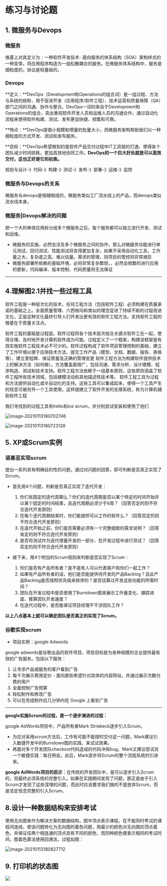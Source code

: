 # 练习与讨论题

## 1. 微服务与Devops

### 微服务

维基上对其定义为：一种软件开发技术- 面向服务的体系结构（SOA）架构样式的一种变体，将应用程序构造为一组松散耦合的服务。在微服务体系结构中，服务是细粒度的，协议是轻量级的。

### Devops

**定义：**DevOps（Development和Operations的组合词）是一组过程、方法与系统的统称，用于促进开发（应用程序/软件工程）、技术运营和质量保障（QA）部门之间的沟通、协作与整合。DevOps一词的来自于Development和Operations的组合，突出重视软件开发人员和运维人员的沟通合作，通过自动化流程来使得软件构建、测试、发布更加快捷、频繁和可靠。

**特点：**DevOps提倡小规模和增量的批量大小，而微服务架构帮助我们以一种细粒度的方式开发、测试和发布服务。

**目标：**DevOps希望做到的是软件产品交付过程中IT工具链的打通，使得各个团队减少时间损耗，更加高效地协同工作。**DevOps的一个巨大好处就是可以高效交付，这也正好是它的初衷。**

规划与设计-》代码-》构建-》测试-》发布-》部署-》运维-》监控

### 微服务与Devops的关系

微服务与devops是相辅相成的，微服务类似工厂流水线上的产品，而devops类似流水线本身。

### 微服务|Devops解决的问题

把一个大的单体应用拆分成多个微服务之后，每个服务都可以独立进行开发、测试和运维。

- 微服务的实施，必然会涉及多个微服务之间的协作，那么对微服务功能进行单元测试、回归测试、性能测试将变得更加复杂，如果不采用自动化工具，工作量之大，复杂度之高，难以估量。需求的管理，则项目的管控将异常艰巨
- 微服务部署所依赖的基础环境，必将异常复杂繁琐，，必然会频繁的进行应用的更新，代码编译、版本控制、代码质量将无法保证

----------------

## 4.理解图2.1并找一些过程工具

软件工程是一种层次化的技术，任何工程方法（包括软件工程）必须构建在质量承诺的基础之上。全面质量管理、六西格玛和类似的理念促进了持续不断的过程改进文化，正是这种文化最终引导人们开发出更有效的软件工程方法。支持软件工程的根基在于质量关注点。

软件工程的基础是过程层。软件过程将各个技术层次结合关键点软件工在一起，使得合理、及时地开发计算机软件成为可能。过程定义了一个框架，构建该框架是有效实施软件工程技术必不可少的。软件过程构成了软件项目管理控制的基础，建立了工作环境以便于应用技术方法、提交工作产品（模型、文档、数据、报告、表格等）、建立里程碑、保证质量及正确的管理变更
软件工程方法为构建软件提供技术上的解决方法（如何做）。方法覆盖面很广，包括沟通、需求分析、设计建模、程序构造、测试和技术支持。软件工程方法依赖于一组基本原则，这些原则涵盖了软件工程所有技术领域，包括建模活动和其他描述性技术等。
软件工程工具为过程和方法提供自动化或半自动化的支持。这些工具可以集成起来，使得一个工具产生的信息可被另外一个工具使用，这样就建立了软件开发的支撑系统，称为计算机辅助软件工程

我们寻找到的过程工具有trello和ice scrum，并分别尝试安装和使用了他们

![image-20210113180702746](image/image-20210113180702746.png)

![image-20210113180723128](image/image-20210113180723128.png)

## 5. XP或Scrum实例

### 诺基亚实现scrum

提出一系列具有明确目的性的问题，通过对问题的回答，即可判断是否真正实现了Scrum。

+ 首先用4个问题，判断是否真正实现了迭代开发：
  1. 你们有固定的迭代周期么？你们的迭代周期是否以某个特定的时间开始并以某个固定的时间结束，且迭代周期必须少于6周？（回答否定的则不符合迭代开发原则）
  2. 在每个迭代周期结束时，你们能提供可以工作的软件么？（回答否定的则不符合迭代开发原则）
  3. 在迭代开始之前，你们是否需要必须有一个完整细致的需求说明？（回答肯定的则不符合迭代开发原则）
  4. 是否将测试作为迭代增量开发的一部分，在开发过程中进行测试？（回答否定的则不符合迭代开发原则）

+ 接下来，用4个附加的Scrum规则来判断是否实现了Scrum：
  1. 你们是否有产品所有者？是不是有人可以代表客户和你们一起工作？
  2. 如果有产品所有者的话，他们是否能提供待开发的产品Backlog？且此产品Backlog是否按照优先级来排序的？是否估算过开发这些功能的所需时间？
  3. 团队在开发过程中是否使用了Burndown图来展示工作量变化、跟踪进度、推算团队开发速度？
  4. 在迭代过程中，是否能保证项目经理不干涉团队工作？

**以上八点基本上就可以确定团队是否真正的实现了Scrum。**

### 谷歌实现scrum

+ 项目实例：google Adwords

google adwords是谷歌出品的软件项目，项目目标是为各种规模的企业提供最有效的广告服务。包括以下服务：

1. 让寻求产品或服务的客户看到广告
2. 每千次展示费用定价 - 面向那些希望针对具体的内容网站，并通过展示次数付费的用户
3. 全面控制广告预算
4. 轻松制作和修改广告
5. 可以在完成制作后几分钟内在 Google 上看到广告

-----------------------

**google实施Scrum的过程，是一个逐步演进的过程：**

google AdWords项目中，产品所有者Mark Striebeck逐步引入Scrum。

+ 为应对采用scrum方法后，工作有可能不能按时交付这一问题，Mark建议引入敏捷开发中的Burndown图的实践，来试试效果。
+ 再面对多个开发团队checkout代码造成的代码冲突bug，Mark又建议尝试另一个敏捷实践：每日例会。此后，Mark逐步将Scrum的整个流程系统的引进来。

**google AdWords项目的启示**：在传统的开发团队中，是可以逐步引入Scrum的，但最终必须系统的完整引入。如果在实践期间发现了问题，那正是由于引入Scrum才发现了这些深埋的问题，而此时应该要求我们做的不是放弃Scrum，而是坚定信念完整的引入Scrum。

## 8.设计一种数据结构来安排考试

使用无向图来作为解决方案的数据结构，图中顶点表示课程，在不能同时考试的课程间连线，使该问题转化为无向图的着色问题，用最少的颜色对无向图的顶点着色，并保证任两个相连通的顶点具有不同的颜色，而同种颜色便表示相同的考试时间，图着色算法使用回溯法，过程如图：

![image-20210113180827712](image/image-20210113180827712.png)

## 9. 打印机的状态图

![](./image/printer.png)

